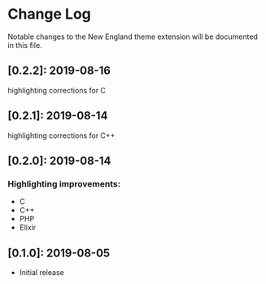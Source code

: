 # Change Log

Notable changes to the New England theme extension will be documented in this file.

## **[0.2.2]:** 2019-08-16
highlighting corrections for C

## **[0.2.1]:** 2019-08-14
highlighting corrections for C++

## **[0.2.0]:** 2019-08-14

### Highlighting improvements:

- C
- C++
- PHP
- Elixir

## **[0.1.0]:** 2019-08-05

- Initial release
